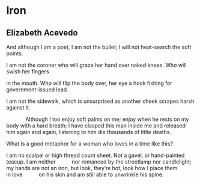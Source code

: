 # Iron
## Elizabeth Acevedo
And although I am a poet, I am not the bullet;
I will not heat-search the soft points.

I am not the coroner who will graze her hand
over naked knees. Who will swish her fingers

in the mouth. Who will flip the body over, her eye a hook
fishing for government-issued lead.

I am not the sidewalk, which is unsurprised
as another cheek scrapes harsh against it.

             Although I too enjoy soft palms on me;
enjoy when he rests on my body with a hard breath;
I have clasped
this man inside me and released him again and again,
listening to him die thousands of little deaths.

What is a good metaphor for a woman who loves in a time like this?

I am no scalpel or high thread count sheet. Not a gavel, or hand-painted
teacup.
I am neither           nor romanced by the streetlamp nor candlelight;
my hands are not an iron, but look, they’re hot, look
how I place them           in love           on his skin
and am still able to unwrinkle his spine.